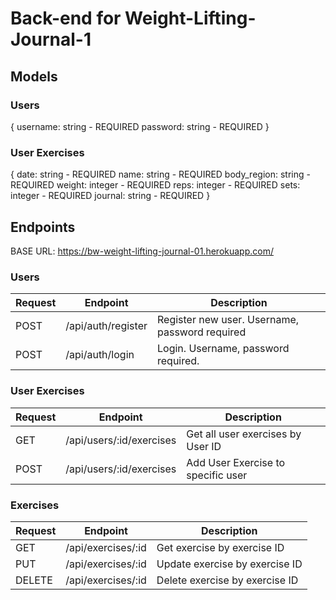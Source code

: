 # Back-end for Weight-Lifting-Journal-1

## Models
### Users
{
    username: string - REQUIRED
    password: string - REQUIRED
}

### User Exercises
{
    date: string - REQUIRED
    name: string - REQUIRED
    body_region: string - REQUIRED
    weight: integer - REQUIRED
    reps: integer - REQUIRED
    sets: integer - REQUIRED
    journal: string - REQUIRED
}

## Endpoints
BASE URL: https://bw-weight-lifting-journal-01.herokuapp.com/

### Users
| Request| Endpoint           | Description                                         |
| ------ | -------------------| --------------------------------------------------- |
|  POST  | /api/auth/register | Register new user. Username, password required      |
|  POST  | /api/auth/login    | Login. Username, password required.                 |

### User Exercises
| Request| Endpoint                 | Description                                   |
| ------ | ------------------------ | --------------------------------------------- |
|  GET   | /api/users/:id/exercises | Get all user exercises by User ID             |
|  POST  | /api/users/:id/exercises | Add User Exercise to specific user            |

### Exercises
| Request| Endpoint           | Description                                         |
| ------ | -------------------| --------------------------------------------------- |
|  GET   | /api/exercises/:id | Get exercise by exercise ID                         |
|  PUT   | /api/exercises/:id | Update exercise by exercise ID                      |
| DELETE | /api/exercises/:id | Delete exercise by exercise ID                      |